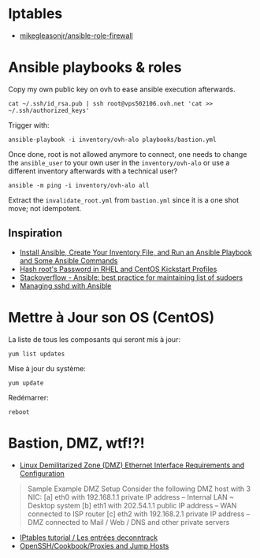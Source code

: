 # Iptables

* [mikegleasonjr/ansible-role-firewall](https://github.com/mikegleasonjr/ansible-role-firewall)

# Ansible playbooks & roles

Copy my own public key on ovh to ease ansible execution afterwards.

```
cat ~/.ssh/id_rsa.pub | ssh root@vps502106.ovh.net 'cat >> ~/.ssh/authorized_keys'
```

Trigger with:

```
ansible-playbook -i inventory/ovh-alo playbooks/bastion.yml
```

Once done, root is not allowed anymore to connect, one needs to change the `ansible_user` to your own user in the `inventory/ovh-alo` or use a different inventory afterwards with a technical user?

```
ansible -m ping -i inventory/ovh-alo all
```

Extract the `invalidate_root.yml` from `bastion.yml` since it is a one shot move; not idempotent.


## Inspiration

* [Install Ansible, Create Your Inventory File, and Run an Ansible Playbook and Some Ansible Commands](https://thornelabs.net/2014/03/08/install-ansible-create-your-inventory-file-and-run-an-ansible-playbook-and-some-ansible-commands.html)
* [Hash root's Password in RHEL and CentOS Kickstart Profiles](https://thornelabs.net/2014/02/03/hash-roots-password-in-rhel-and-centos-kickstart-profiles.html)
* [Stackoverflow - Ansible: best practice for maintaining list of sudoers
](https://stackoverflow.com/questions/33359404/ansible-best-practice-for-maintaining-list-of-sudoers)
* [Managing sshd with Ansible](https://blather.michaelwlucas.com/archives/1819)


# Mettre à Jour son OS (CentOS)

La liste de tous les composants qui seront mis à jour:

    yum list updates

Mise à jour du système:

    yum update

Redémarrer:

    reboot


# Bastion, DMZ, wtf!?!

* [Linux Demilitarized Zone (DMZ) Ethernet Interface Requirements and Configuration](https://www.cyberciti.biz/faq/linux-demilitarized-zone-howto/)

> Sample Example DMZ Setup
> Consider the following DMZ host with 3 NIC:
> [a] eth0 with 192.168.1.1 private IP address – Internal LAN ~ Desktop system
> [b] eth1 with 202.54.1.1 public IP address – WAN connected to ISP router
> [c] eth2 with 192.168.2.1 private IP address – DMZ connected to Mail / Web / DNS and other private servers
> 

* [IPtables tutorial / Les entrées deconntrack](https://www.inetdoc.net/guides/iptables-tutorial/theconntrackentries.html)
* [OpenSSH/Cookbook/Proxies and Jump Hosts](https://en.wikibooks.org/wiki/OpenSSH/Cookbook/Proxies_and_Jump_Hosts)